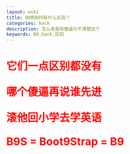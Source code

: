 ```yaml
---
layout: wiki
title: B9和B9S有什么区别？
categories: hack
description: 怎么老是有傻逼分不清楚这个
keywords: B9,hack,区别
---
```

<h1 style="color:red">
它们一点区别都没有

哪个傻逼再说谁先进

滚他回小学去学英语

B9S = Boot9Strap = B9
</h1>
